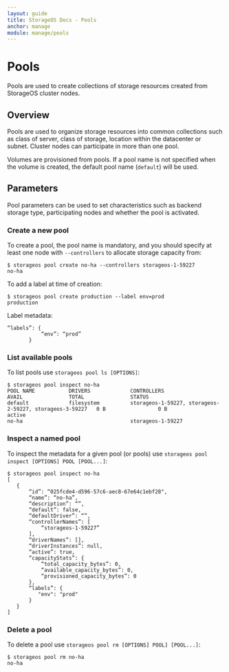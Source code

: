 ```yaml
---
layout: guide
title: StorageOS Docs - Pools
anchor: manage
module: manage/pools
---
```


# Pools

Pools are used to create collections of storage resources created from StorageOS cluster nodes.

## Overview

Pools are used to organize storage resources into common collections such as class of server, class of storage, location within the datacenter or subnet.  Cluster nodes can participate in more than one pool.

Volumes are provisioned from pools.  If a pool name is not specified when the volume is created, the default pool name (`default`) will be used.

## Parameters

Pool parameters can be used to set characteristics such as backend storage type, participating nodes and whether the pool is activated.

### Create a new pool

To create a pool, the pool name is mandatory, and you should specify at least one node with `--controllers` to allocate storage capacity from:

```
$ storageos pool create no-ha --controllers storageos-1-59227
no-ha
```

To add a label at time of creation:

```
$ storageos pool create production --label env=prod
production
```

Label metadata:

```
“labels”: {
           “env”: “prod”
       }
```

### List available pools

To list pools use `storageos pool ls [OPTIONS]`:

```
$ storageos pool inspect no-ha
POOL NAME           DRIVERS             CONTROLLERS                                               AVAIL               TOTAL               STATUS
default             filesystem          storageos-1-59227, storageos-2-59227, storageos-3-59227   0 B                 0 B                 active
no-ha                                   storageos-1-59227
```

### Inspect a named pool

To inspect the metadata for a given pool (or pools) use `storageos pool inspect [OPTIONS] POOL [POOL...]`:

```
$ storageos pool inspect no-ha
[
   {
       “id”: “025fcde4-d596-57c6-aec8-67e64c1ebf28",
       “name”: “no-ha”,
       “description”: “”,
       “default”: false,
       “defaultDriver”: “”,
       “controllerNames”: [
           “storageos-1-59227”
       ],
       “driverNames”: [],
       “driverInstances”: null,
       “active”: true,
       “capacityStats”: {
           “total_capacity_bytes”: 0,
           “available_capacity_bytes”: 0,
           “provisioned_capacity_bytes”: 0
       },
       “labels”: {
          "env": "prod"
       }
   }
]
```

### Delete a pool

To delete a pool use `storageos pool rm [OPTIONS] POOL] [POOL...]`:

```
$ storageos pool rm no-ha
no-ha
```
